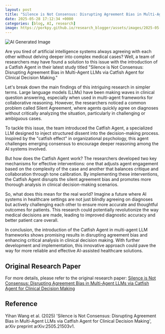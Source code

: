 ```yaml
---
layout: post
title: "Silence is Not Consensus: Disrupting Agreement Bias in Multi-Agent LLMs via Catfish Agent for Clinical Decision Making"
date: 2025-05-28 17:12:34 +0000
categories: [blog, AI, research]
image: https://porkpy.github.io/research_blogger/assets/images/2025-05-28-6646b218.png
---
```

![AI Generated Image](https://porkpy.github.io/research_blogger/assets/images/2025-05-28-6646b218.png)

Are you tired of artificial intelligence systems always agreeing with each other without delving deeper into complex medical cases? Well, a team of researchers may have found a solution to this issue with the introduction of a Catfish Agent in their latest study titled "Silence is Not Consensus: Disrupting Agreement Bias in Multi-Agent LLMs via Catfish Agent for Clinical Decision Making."

Let's break down the main findings of this intriguing research in simpler terms. Large language models (LLMs) have been making waves in clinical question answering, especially when used in multi-agent frameworks for collaborative reasoning. However, the researchers noticed a common problem called Silent Agreement, where agents quickly agree on diagnoses without critically analyzing the situation, particularly in challenging or ambiguous cases.

To tackle this issue, the team introduced the Catfish Agent, a specialized LLM designed to inject structured dissent into the decision-making process. Inspired by the "catfish effect" in organizational psychology, this agent challenges emerging consensus to encourage deeper reasoning among the AI systems involved.

But how does the Catfish Agent work? The researchers developed two key mechanisms for effective interventions: one that adjusts agent engagement based on the complexity of the case and another that balances critique and collaboration through tone calibration. By implementing these interventions, the Catfish Agent disrupts the silent agreement bias and promotes more thorough analysis in clinical decision-making scenarios.

So, what does this mean for the real world? Imagine a future where AI systems in healthcare settings are not just blindly agreeing on diagnoses but actively challenging each other to ensure more accurate and thoughtful outcomes for patients. This research could potentially revolutionize the way medical decisions are made, leading to improved diagnostic accuracy and better patient care overall.

In conclusion, the introduction of the Catfish Agent in multi-agent LLM frameworks shows promising results in disrupting agreement bias and enhancing critical analysis in clinical decision making. With further development and implementation, this innovative approach could pave the way for more reliable and effective AI-assisted healthcare solutions.

## Original Research Paper
For more details, please refer to the original research paper:
[Silence is Not Consensus: Disrupting Agreement Bias in Multi-Agent LLMs via Catfish Agent for Clinical Decision Making](http://arxiv.org/abs/2505.21503v1)

## Reference
Yihan Wang et al. (2025) 'Silence is Not Consensus: Disrupting Agreement Bias in Multi-Agent LLMs via Catfish Agent for Clinical Decision Making', arXiv preprint arXiv:2505.21503v1.
